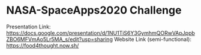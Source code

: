 # NASA-SpaceApps2020 Challenge
Presentation Link: https://docs.google.com/presentation/d/1NU1TiS6Y3GymhmQORwVApJppbZBO6MFVmAo5Lr5MA_s/edit?usp=sharing
Website Link (semi-functional): https://food4thought.now.sh/
